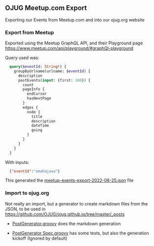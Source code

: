 ## OJUG Meetup.com Export

Exporting our Events from Meetup.com and into our ojug.org website

### Export from Meetup

Exported using the Meetup GraphQL API, and their Playground page https://www.meetup.com/api/playground/#graphQl-playground

Query used was:
```graphql
  query($eventId: String!) {
    groupByUrlname(urlname: $eventId) {
      description
      pastEvents(input: {first: 100}) {
        count
        pageInfo {
          endCursor
          hasNextPage
        }
        edges {
          node {
            title
            description
            dateTime
            going
          }
        }
      }
    }
  }
```
With inputs:
```json
  {"eventId":"omahajava"}
```

This generated the [meetup-events-export-2022-08-25.json](src/meetup-events-export-2022-08-25.json) file

### Import to ojug.org

Not really an import, but a generator to create markdown files from the JSON, to be used in https://github.com/OJUG/ojug.github.io/tree/master/_posts

* [PostGenerator.groovy](src/PostGenerator.groovy) does the markdown generation

* [PostGenerator Spec.groovy](test/PostGeneratorSpec.groovy) has some tests, but also the generation kickoff (Ignored by default)
